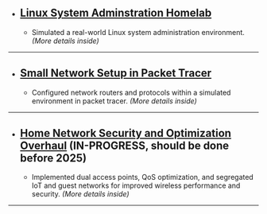 - ## [Linux System Adminstration Homelab](Linux/README.md) 
  - Simulated a real-world Linux system administration environment. *(More details inside)*

---

- ## [Small Network Setup in Packet Tracer](RoutingPT/README.md)
  - Configured network routers and protocols within a simulated environment in packet tracer. *(More details inside)*
   
---

- ## [Home Network Security and Optimization Overhaul](Home/README.md) (IN-PROGRESS, should be done before 2025)
  - Implemented dual access points, QoS optimization, and segregated IoT and guest networks for improved wireless performance and security. *(More details inside)*

---

